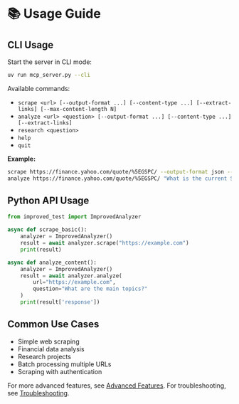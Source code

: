 # 📚 Usage Guide

## CLI Usage

Start the server in CLI mode:

```bash
uv run mcp_server.py --cli
```

Available commands:

- `scrape <url> [--output-format ...] [--content-type ...] [--extract-links] [--max-content-length N]`
- `analyze <url> <question> [--output-format ...] [--content-type ...] [--extract-links]`
- `research <question>`
- `help`
- `quit`

**Example:**

```bash
scrape https://finance.yahoo.com/quote/%5EGSPC/ --output-format json --content-type html --extract-links --max-content-length 10000
analyze https://finance.yahoo.com/quote/%5EGSPC/ "What is the current S&P 500 value?" --output-format json --content-type html --extract-links
```

## Python API Usage

```python
from improved_test import ImprovedAnalyzer

async def scrape_basic():
    analyzer = ImprovedAnalyzer()
    result = await analyzer.scrape("https://example.com")
    print(result)

async def analyze_content():
    analyzer = ImprovedAnalyzer()
    result = await analyzer.analyze(
        url="https://example.com",
        question="What are the main topics?"
    )
    print(result['response'])
```

## Common Use Cases

- Simple web scraping
- Financial data analysis
- Research projects
- Batch processing multiple URLs
- Scraping with authentication

For more advanced features, see [Advanced Features](advanced.md). For troubleshooting, see [Troubleshooting](troubleshooting.md).
